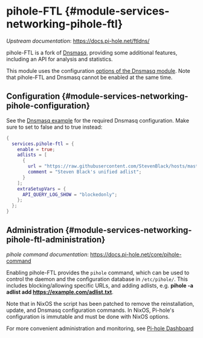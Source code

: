 # pihole-FTL {#module-services-networking-pihole-ftl}

*Upstream documentation*: <https://docs.pi-hole.net/ftldns/>

pihole-FTL is a fork of [Dnsmasq](#module-services-networking-dnsmasq),
providing some additional features, including an API for analysis and
statistics.

This module uses the configuration [options of the Dnsmasq
module](#module-services-networking-dnsmasq).
Note that pihole-FTL and Dnsmasq cannot be enabled at
the same time.

## Configuration {#module-services-networking-pihole-configuration}

See the [Dnsmasq
example](#module-services-networking-dnsmasq-configuration-home) for the
required Dnsmasq configuration. Make sure to set
[](#opt-services.dnsmasq.enable) to false and
[](#opt-services.pihole-ftl.enable) to true instead:

```nix
{
  services.pihole-ftl = {
    enable = true;
    adlists = [
      {
        url = "https://raw.githubusercontent.com/StevenBlack/hosts/master/hosts";
        comment = "Steven Black's unified adlist";
      }
    ];
    extraSetupVars = {
      API_QUERY_LOG_SHOW = "blockedonly";
    };
  };
}
```

## Administration {#module-services-networking-pihole-ftl-administration}

*pihole command documentation*: <https://docs.pi-hole.net/core/pihole-command>

Enabling pihole-FTL provides the `pihole` command, which can be used to control
the daemon and the configuration database in `/etc/pihole/`. This includes
blocking/allowing specific URLs, and adding adlists, e.g. **pihole -a adlist add
https://example.com/adlist.txt**.

Note that in NixOS the script has been patched to remove the reinstallation,
update, and Dnsmasq configuration commands. In NixOS, Pi-hole's configuration is
immutable and must be done with NixOS options.

For more convenient administration and monitoring, see [Pi-hole
Dashboard](#module-services-web-apps-pihole-web)
